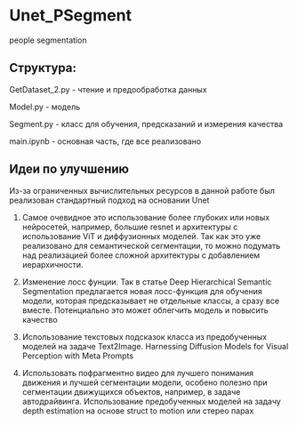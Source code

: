# Unet_PSegment
people segmentation


## Структура:

  GetDataset_2.py - чтение и предообработка данных
  
  Model.py - модель
  
  Segment.py - класс для обучения, предсказаний и измерения качества
  
  main.ipynb - основная часть, где все реализовано



## Идеи по улучшению 

Из-за ограниченных вычислительных ресурсов в данной работе был реализован стандартный подход на основании Unet

1) Самое очевидное это использование более глубоких или новых нейросетей, например, большие resnet и архитектуры с использование ViT и диффузионных моделей. Так как это уже реализовано для семантической сегментации, то можно подумать над реализацией более сложной архитектуры с добавлением иерархичности.

2) Изменение лосс фунции. Так в статье Deep Hierarchical Semantic Segmentation предлагается новая лосс-функция для обучения модели, которая предсказывает не отдельные классы, а сразу все вместе. Потенциально это может облегчить модель и повысить качество

3) Использование текстовых подсказок класса из предобученных моделей на задаче Text2Image. Harnessing Diffusion Models for Visual Perception with Meta Prompts

4) Использовать пофрагментно видео для лучшего понимания движения и лучшей сегментации модели, особено полезно при сегментации движущихся объектов, например, в задаче автодрайвинга. Использование предобученных моделей на задачу depth estimation на основе struct to motion или стерео парах
